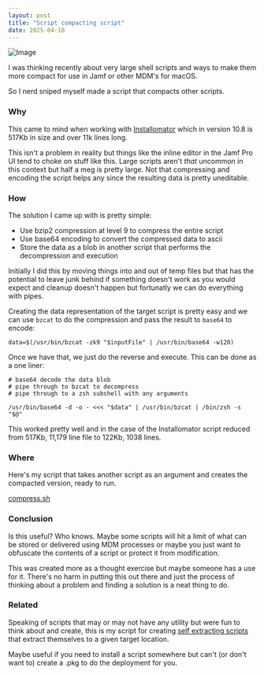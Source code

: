 ```yaml
---
layout: post
title: "Script compacting script"
date: 2025-04-10
---
```


![Image](https://apse2.ics.services.jamfcloud.com/icon/hash_4a31e987a578922e7f985624101b4d8811411119fba759fef6a453d4eb9d17dc)

I was thinking recently about very large shell scripts and ways to make them more compact for use in Jamf or other MDM's for macOS.

So I nerd sniped myself made a script that compacts other scripts.

<!--more-->

### Why

This came to mind when working with [Installomator](https://github.com/installomator/Installomator/) which in version 10.8 is 517Kb in size and over 11k lines long.

This isn't a problem in reality but things like the inline editor in the Jamf Pro UI tend to choke on stuff like this. Large scripts aren't _that_ uncommon in this context but half a meg is pretty large. Not that compressing and encoding the script helps any since the resulting data is pretty uneditable. 

### How 

The solution I came up with is pretty simple:

 - Use bzip2 compression at level 9 to compress the entire script
 - Use base64 encoding to convert the compressed data to ascii
 - Store the data as a blob in another script that performs the decompression and execution

Initially I did this by moving things into and out of temp files but that has the potential to leave junk behind if something doesn't work as you would expect and cleanup doesn't happen but fortunatly we can do everything with pipes.

Creating the data representation of the target script is pretty easy and we can use `bzcat` to do the compression and pass the result to `base64` to encode:

```
data=$(/usr/bin/bzcat -zk9 "$inputFile" | /usr/bin/base64 -w120)
```

Once we have that, we just do the reverse and execute. This can be done as a one liner:

```
# base64 decode the data blob
# pipe through to bzcat to decompress
# pipe through to a zsh subshell with any arguments

/usr/bin/base64 -d -o - <<< "$data" | /usr/bin/bzcat | /bin/zsh -s "$@"
```

This worked pretty well and in the case of the Installomator script reduced from 517Kb, 11,179 line file to 122Kb, 1038 lines.

### Where

Here's my script that takes another script as an argument and creates the compacted version, ready to run.

[compress.sh](https://github.com/bartreardon/macscripts/blob/master/compress.sh)

### Conclusion

Is this useful? Who knows. Maybe some scripts will hit a limit of what can be stored or delivered using MDM processes or maybe you just want to obfuscate the contents of a script or protect it from modification.

This was created more as a thought exercise but maybe someone has a use for it. There's no harm in putting this out there and just the process of thinking about a problem and finding a solution is a neat thing to do.

### Related

Speaking of scripts that may or may not have any utility but were fun to think about and create, this is my script for creating [self extracting scripts](https://github.com/bartreardon/macscripts/blob/master/create_self_extracting_script.sh) that extract themselves to a given target location. 

Maybe useful if you need to install a script somewhere but can't (or don't want to) create a .pkg to do the deployment for you.
